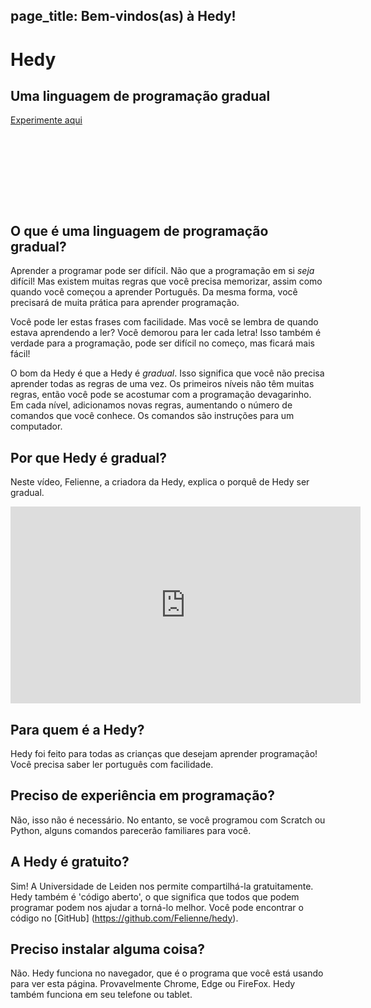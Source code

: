 page_title: Bem-vindos(as) à Hedy!
---
<div class="-mx-16 -my-12 px-16 py-8 mb-8 bg-cover flex items-center" style="background-image: url(/images/header.jpg); height: 250px; position: relative;">
  <div class="flex-1">
    <h1 class="font-bold font-slab text-white text-6xl text-shadow-md tracking-wide">Hedy</h1>
    <h2 class="font-sans font-light text-white text-shadow-md tracking-wide my-1">Uma linguagem de programação gradual</h2>
  </div>
  <div class="flex-none">
    <a class="green-btn text-white px-8 py-4" href="/hedy?lang=pt_br">Experimente aqui</a>
  </div>
</div>

## O que é uma linguagem de programação gradual?

Aprender a programar pode ser difícil. Não que a programação em si *seja* difícil! Mas existem muitas regras que você precisa memorizar, assim como quando você começou a aprender Português.
Da mesma forma, você precisará de muita prática para aprender programação.

Você pode ler estas frases com facilidade. Mas você se lembra de quando estava aprendendo a ler? Você demorou para ler cada letra!
Isso também é verdade para a programação, pode ser difícil no começo, mas ficará mais fácil!

O bom da Hedy é que a Hedy é *gradual*. Isso significa que você não precisa aprender todas as regras de uma vez.
Os primeiros níveis não têm muitas regras, então você pode se acostumar com a programação devagarinho.
Em cada nível, adicionamos novas regras, aumentando o número de comandos que você conhece. Os comandos são instruções para um computador.

## Por que Hedy é gradual?
Neste vídeo, Felienne, a criadora da Hedy, explica o porquê de Hedy ser gradual.

<center>
<iframe width="560" height="315" src="https://www.youtube.com/embed/EdqT313rM40" frameborder="0" allow="accelerometer; autoplay; encrypted-media; gyroscope; picture-in-picture" allowfullscreen></iframe>
</center>

## Para quem é a Hedy?
Hedy foi feito para todas as crianças que desejam aprender programação! Você precisa saber ler português com facilidade.

## Preciso de experiência em programação?
Não, isso não é necessário. No entanto, se você programou com Scratch ou Python, alguns comandos parecerão familiares para você.

## A Hedy é gratuito?
Sim! A Universidade de Leiden nos permite compartilhá-la gratuitamente. Hedy também é 'código aberto', o que significa que todos que podem programar podem nos ajudar a torná-lo melhor. Você pode encontrar o código no [GitHub] (https://github.com/Felienne/hedy).

## Preciso instalar alguma coisa?
Não. Hedy funciona no navegador, que é o programa que você está usando para ver esta página. Provavelmente Chrome, Edge ou FireFox. Hedy também funciona em seu telefone ou tablet.
